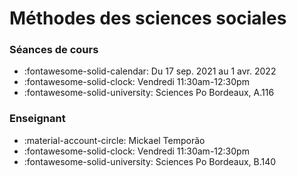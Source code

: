 # Méthodes des sciences sociales

### Séances de cours

- :fontawesome-solid-calendar: Du 17 sep. 2021 au 1 avr. 2022
- :fontawesome-solid-clock: Vendredi 11:30am-12:30pm
- :fontawesome-solid-university: Sciences Po Bordeaux, A.116

### Enseignant

- :material-account-circle: Mickael Temporão
- :fontawesome-solid-clock: Vendredi 11:30am-12:30pm
- :fontawesome-solid-university: Sciences Po Bordeaux, B.140


